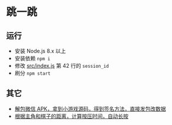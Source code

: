 # 跳一跳

## 运行
- 安装 Node.js 8.x 以上
- 安装依赖 `npm i`
- 修改 [src/index.js](src/index.js) 第 42 行的 `session_id` 
- 刷分 `npm start`

## 其它
- [解包微信 APK，拿到小游戏源码，得到签名方法，直接发包改数据](https://github.com/jin10086/wxgameHacker)
- [根据主角和棋子的距离，计算按压时间，自动长按](https://github.com/wangshub/wechat_jump_game)
